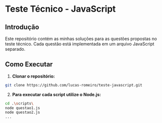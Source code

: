 # Teste Técnico - JavaScript

## Introdução

Este repositório contém as minhas soluções para as questões propostas no teste técnico. Cada questão está implementada em um arquivo JavaScript separado.

## Como Executar

1. **Clonar o repositório:**

```bash
git clone https://github.com/lucas-romeiro/teste-javascript.git
```

2. **Para executar cada script utilize o Node.js:**

```bash
cd .\scripts\
node questao1.js
node questao2.js
...
```
